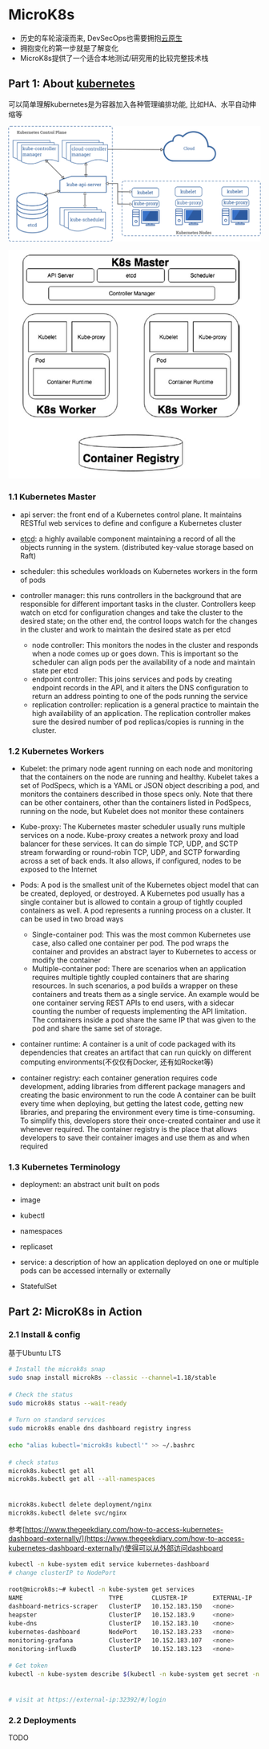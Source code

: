 # MicroK8s
+ 历史的车轮滚滚而来, DevSecOps也需要拥抱[云原生](https://developer.aliyun.com/article/742723)
+ 拥抱变化的第一步就是了解变化
+ MicroK8s提供了一个适合本地测试/研究用的比较完整技术栈


## Part 1: About [kubernetes](https://kubernetes.io/docs/concepts/overview/components/)
可以简单理解kubernetes是为容器加入各种管理编排功能, 比如HA、水平自动伸缩等


![K8s组件图](./imgs/components-of-kubernetes.png "K8s组件图")

![K8s架构](./imgs/K8s-arch-overview.jpg "K8s架构")


### 1.1 Kubernetes Master
+ api server: the front end of a Kubernetes control plane. It maintains RESTful web services to define and configure a Kubernetes cluster

+ [etcd](https://etcd.io/docs/): a highly available component maintaining a record of all the objects running in the system. (distributed key-value storage based on Raft)

+ scheduler: this schedules workloads on Kubernetes workers in the form of pods

+ controller manager: this runs controllers in the background that are responsible for different important tasks in the cluster. Controllers keep watch on etcd for configuration changes and take the cluster to the desired state; on the other end, the control loops watch for the changes in the cluster and work to maintain the desired state as per etcd
    + node controller: This monitors the nodes in the cluster and responds when a node comes up or goes down. This is important so the scheduler can align pods per the availability of a node and maintain state per etcd
    + endpoint controller: This joins services and pods by creating endpoint records in the API, and it alters the DNS configuration to return an address pointing to one of the pods running the service
    + replication controller: replication is a general practice to maintain the high availability of an application. The replication controller makes sure the desired number of pod replicas/copies is running in the cluster.

### 1.2 Kubernetes Workers
+ Kubelet: the primary node agent running on each node and monitoring that the containers on the node are running and healthy. Kubelet takes a set of PodSpecs, which is a YAML or JSON object describing a pod, and monitors the containers described in those specs only. Note that there can be other containers, other than the containers listed in PodSpecs, running on the node, but Kubelet does not monitor these containers

+ Kube-proxy: The Kubernetes master scheduler usually runs multiple services on a node. Kube-proxy creates a network proxy and load balancer for these services. It can do simple TCP, UDP, and SCTP stream forwarding or round-robin TCP, UDP, and SCTP forwarding across a set of back ends. It also allows, if configured, nodes to be exposed to the Internet

+ Pods: A pod is the smallest unit of the Kubernetes object model that can be created, deployed, or destroyed. A Kubernetes pod usually has a single container but is allowed to contain a group of tightly coupled containers as well. A pod represents a running process on a cluster. It can be used in two broad ways
    + Single-container pod: This was the most common Kubernetes use case, also called one container per pod. The pod wraps the container and provides an abstract layer to Kubernetes to access or modify the container
    + Multiple-container pod: There are scenarios when an application requires multiple tightly coupled containers that are sharing resources. In such scenarios, a pod builds a wrapper on these containers and treats them as a single service. An example would be one container serving REST APIs to end users, with a sidecar counting the number of requests implementing the API limitation. The containers inside a pod share the same IP that was given to the pod and share the same set of storage. 

+ container runtime: A container is a unit of code packaged with its dependencies that creates an artifact that can run quickly on different computing environments(不仅仅有Docker, 还有如Rocket等)

+ container registry: each container generation requires code development, adding libraries from different package managers and creating the basic environment to run the code A container can be built every time when deploying, but getting the latest code, getting new libraries, and preparing the environment every time is time-consuming. To simplify this, developers store their once-created container and use it whenever required. The container registry is the place that allows developers to save their container images and use them as and when required

### 1.3 Kubernetes Terminology
+ deployment: an abstract unit built on pods

+ image

+ kubectl

+ namespaces

+ replicaset

+ service: a description of how an application deployed on one or multiple pods can be accessed internally or externally

+ StatefulSet

## Part 2: MicroK8s in Action
### 2.1 Install & config
基于Ubuntu LTS
```bash
# Install the microk8s snap
sudo snap install microk8s --classic --channel=1.18/stable

# Check the status
sudo microk8s status --wait-ready

# Turn on standard services
sudo microk8s enable dns dashboard registry ingress

echo "alias kubectl='microk8s kubectl'" >> ~/.bashrc

# check status
microk8s.kubectl get all
microk8s.kubectl get all --all-namespaces


microk8s.kubectl delete deployment/nginx
microk8s.kubectl delete svc/nginx
```

参考[https://www.thegeekdiary.com/how-to-access-kubernetes-dashboard-externally/](https://www.thegeekdiary.com/how-to-access-kubernetes-dashboard-externally/)使得可以从外部访问dashboard
```bash
kubectl -n kube-system edit service kubernetes-dashboard
# change clusterIP to NodePort

root@microk8s:~# kubectl -n kube-system get services
NAME                        TYPE        CLUSTER-IP       EXTERNAL-IP   PORT(S)                  AGE
dashboard-metrics-scraper   ClusterIP   10.152.183.150   <none>        8000/TCP                 10h
heapster                    ClusterIP   10.152.183.9     <none>        80/TCP                   10h
kube-dns                    ClusterIP   10.152.183.10    <none>        53/UDP,53/TCP,9153/TCP   10h
kubernetes-dashboard        NodePort    10.152.183.233   <none>        443:32392/TCP            10h
monitoring-grafana          ClusterIP   10.152.183.107   <none>        80/TCP                   10h
monitoring-influxdb         ClusterIP   10.152.183.123   <none>        8083/TCP,8086/TCP        10h

# Get token
kubectl -n kube-system describe $(kubectl -n kube-system get secret -n kube-system -o name | grep namespace)


# visit at https://external-ip:32392/#/login
```

### 2.2 Deployments
TODO
```yaml

```
